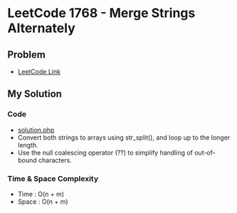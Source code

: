 # LeetCode 1768 - Merge Strings Alternately

## Problem  
- [LeetCode Link](https://leetcode.com/problems/merge-strings-alternately/)

## My Solution

### Code
- [solution.php](./solution.php)
- Convert both strings to arrays using str_split(), and loop up to the longer length.
- Use the null coalescing operator (??) to simplify handling of out-of-bound characters.

### Time & Space Complexity
- Time  : O(n + m)
- Space : O(n + m)